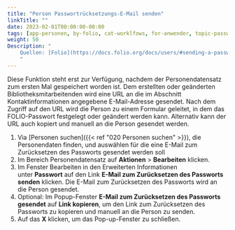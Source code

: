 ```yaml
---
title: "Person Passwortrücksetzungs-E-Mail senden"
linkTitle: ""
date: 2023-02-01T00:00:00-00:00
tags: [app-personen, by-folio, cat-worklfows, for-anwender, topic-passwort]
weight: 50
Description: "
    Quellen: [Folio](https://docs.folio.org/docs/users/#sending-a-password-reset-email) & [GBV](https://info.gbv.de/pages/viewpage.action?pageId=840859873)
    "
---
```


Diese Funktion steht erst zur Verfügung, nachdem der Personendatensatz zum ersten Mal gespeichert worden ist. Dem erstellten oder geänderten Bibliotheksmitarbeitenden wird eine URL an die im Abschnitt Kontaktinformationen angegebene E-Mail-Adresse gesendet. Nach dem Zugriff auf den URL wird die Person zu einem Formular geleitet, in dem das FOLIO-Passwort festgelegt oder geändert werden kann. Alternativ kann der URL auch kopiert und manuell an die Person gesendet werden.

1.  Via [Personen suchen]({{< ref "020 Personen suchen" >}}), die Personendaten finden, und auswählen für die eine E-Mail zum Zurücksetzen des Passworts gesendet werden soll
2.  Im Bereich Personendatensatz auf **Aktionen** \> **Bearbeiten** klicken.
3.  Im Fenster Bearbeiten in den Erweiterten Informationen unter **Passwort** auf den Link **E-Mail zum Zurücksetzen des Passworts senden** klicken. Die E-Mail zum Zurücksetzen des Passworts wird an die Person gesendet.
4.  Optional: Im Popup-Fenster **E-Mail zum Zurücksetzen des Passworts gesendet** auf **Link kopieren**, um den Link zum Zurücksetzen des Passworts zu kopieren und manuell an die Person zu senden.
5.  Auf das **X** klicken, um das Pop-up-Fenster zu schließen.
